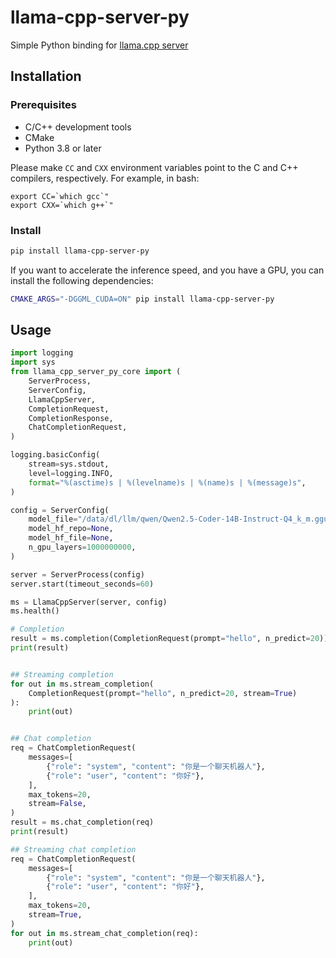 # llama-cpp-server-py

Simple Python binding for [llama.cpp server](https://github.com/ggerganov/llama.cpp/blob/master/examples/server/README.md)


## Installation

### Prerequisites

- C/C++ development tools
- CMake
- Python 3.8 or later

Please make `CC` and `CXX` environment variables point to the C and C++ compilers, respectively. For example, in bash:
```
export CC=`which gcc`"
export CXX=`which g++`"
```

### Install

```bash
pip install llama-cpp-server-py
```

If you want to accelerate the inference speed, and you have a GPU, you can install the following dependencies:
    
```bash
CMAKE_ARGS="-DGGML_CUDA=ON" pip install llama-cpp-server-py
```

## Usage

```python
import logging
import sys
from llama_cpp_server_py_core import (
    ServerProcess,
    ServerConfig,
    LlamaCppServer,
    CompletionRequest,
    CompletionResponse,
    ChatCompletionRequest,
)

logging.basicConfig(
    stream=sys.stdout,
    level=logging.INFO,
    format="%(asctime)s | %(levelname)s | %(name)s | %(message)s",
)

config = ServerConfig(
    model_file="/data/dl/llm/qwen/Qwen2.5-Coder-14B-Instruct-Q4_k_m.gguf",
    model_hf_repo=None,
    model_hf_file=None,
    n_gpu_layers=1000000000,
)

server = ServerProcess(config)
server.start(timeout_seconds=60)

ms = LlamaCppServer(server, config)
ms.health()

# Completion
result = ms.completion(CompletionRequest(prompt="hello", n_predict=20))
print(result)


## Streaming completion
for out in ms.stream_completion(
    CompletionRequest(prompt="hello", n_predict=20, stream=True)
):
    print(out)


## Chat completion
req = ChatCompletionRequest(
    messages=[
        {"role": "system", "content": "你是一个聊天机器人"},
        {"role": "user", "content": "你好"},
    ],
    max_tokens=20,
    stream=False,
)
result = ms.chat_completion(req)
print(result)

## Streaming chat completion
req = ChatCompletionRequest(
    messages=[
        {"role": "system", "content": "你是一个聊天机器人"},
        {"role": "user", "content": "你好"},
    ],
    max_tokens=20,
    stream=True,
)
for out in ms.stream_chat_completion(req):
    print(out)
```